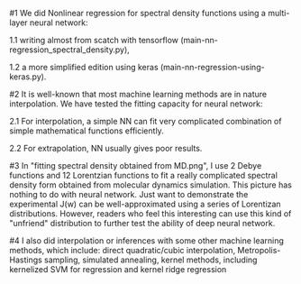 #1 We did Nonlinear regression for spectral density functions using a multi-layer neural 
   network:

   1.1 writing  almost from scatch with tensorflow (main-nn-regression_spectral_density.py),
   
   1.2 a more simplified edition using keras (main-nn-regression-using-keras.py).

#2 It is well-known that most machine learning methods are in nature interpolation. 
   We have tested the fitting capacity for neural network: 
	
   2.1 For interpolation, a simple NN can fit very complicated combination of simple 
       mathematical functions efficiently.
	
   2.2 For extrapolation, NN usually gives poor results. 

#3 In "fitting spectral density obtained from MD.png", I use 2 Debye functions and 12 
   Lorentzian functions to fit a really complicated spectral density form obtained from 
   molecular dynamics simulation. This picture has nothing to do with neural network. 
   Just want to demonstrate  the experimental J(w) can be well-approximated using 
   a series of Lorentizan distributions. However, readers who feel this interesting can use 
   this kind of "unfriend" distribution to further test the ability of deep neural network.


#4 I also did interpolation or inferences with some other machine learning methods, which include:
   direct quadratic/cubic interpolation,
   Metropolis-Hastings sampling,
   simulated annealing,
   kernel methods, including kernelized SVM for regression and kernel ridge regression

